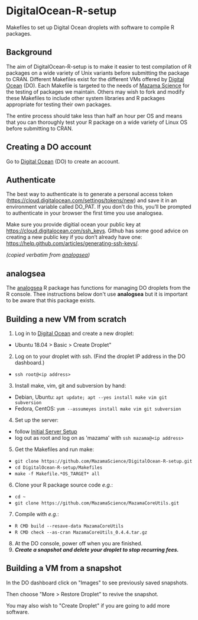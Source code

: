 # DigitalOcean-R-setup

Makefiles to set up Digital Ocean droplets with software to compile R packages.

## Background

The aim of DigitalOcean-R-setup is to make it easier to test compilation of R 
packages on a wide variety of Unix variants before submitting the package to
CRAN. Different Makefiles exist for the different VMs offered by
[Digital Ocean](http://digitalocean.com) (DO). Each Makefile is targeted to the needs of
[Mazama Science](http://mazamascience.com) for the testing of packages we maintain.
Others may wish to fork and modify these Makefiles to include other system 
libraries and R packages appropriate for testing their own packages.

The entire process should take less than half an hour per OS and means that you 
can thoroughly test your R package on a wide variety of Linux OS before submitting 
to CRAN.

## Creating a DO account

Go to [Digital Ocean](http://digitalocean.com) (DO) to create an account.

## Authenticate 

The best way to authenticate is to generate a personal access token 
(https://cloud.digitalocean.com/settings/tokens/new) and save it in an 
environment variable called DO_PAT. If you don’t do this, you’ll be prompted to 
authenticate in your browser the first time you use analogsea.

Make sure you provide digitial ocean your public key at 
https://cloud.digitalocean.com/ssh_keys. Github has some good advice on creating 
a new public key if you don’t already have one: 
https://help.github.com/articles/generating-ssh-keys/.

_(copied verbatim from [analogsea](https://analogsea.icu/index.html))_

## analogsea

The [analogsea](https://analogsea.icu/index.html) R package has functions for
managing DO droplets from the R console. Thee instructions below don't use 
**analogsea** but it is important to be aware that this package exists.

## Building a new VM from scratch

1. Log in to [Digital Ocean](http://digitalocean.com) and create a new droplet:
  * Ubuntu 18.04 > Basic > Create Droplet"
2. Log on to your droplet with ssh. (Find the droplet IP address in the DO dashboard.)
  * `ssh root@<ip address>`
3. Install make, vim, git and subversion by hand:
  * Debian, Ubuntu: `apt update; apt --yes install make vim git subversion`
  * Fedora, CentOS: `yum --assumeyes install make vim git subversion`
4. Set up the server:
  * follow [Initial Server Setup](https://www.digitalocean.com/community/tutorials/initial-server-setup-with-ubuntu-18-04)
  * log out as root and log on as 'mazama' with `ssh mazama@<ip address>`
5. Get the Makefiles and run make:
  * `git clone https://github.com/MazamaScience/DigitalOcean-R-setup.git`
  * `cd DigitalOcean-R-setup/Makefiles`
  * `make -f Makefile.*OS_TARGET* all`
6. Clone your R package source code _e.g._:
  * `cd ~`
  * `git clone https://github.com/MazamaScience/MazamaCoreUtils.git`
7. Compile with _e.g._:
  * `R CMD build --resave-data MazamaCoreUtils`
  * `R CMD check --as-cran MazamaCoreUtils_0.4.4.tar.gz`
8. At the DO console, power off when you are finished.
9. __*Create a snapshot and delete your droplet to stop recurring fees.*__

## Building a VM from a snapshot

In the DO dashboard click on "Images" to see previously saved snapshots.

Then choose "More > Restore Droplet" to revive the snapshot.

You may also wish to "Create Droplet" if you are going to add more software.

